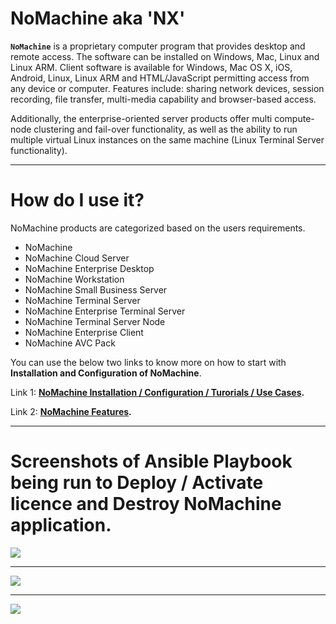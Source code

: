 # NoMachine aka 'NX'
**`NoMachine`** is a proprietary computer program that provides desktop and remote access. The software can be installed on Windows, Mac, Linux and Linux ARM. Client software is available for Windows, Mac OS X, iOS, Android, Linux, Linux ARM and HTML/JavaScript permitting access from any device or computer. Features include: sharing network devices, session recording, file transfer, multi-media capability and browser-based access.

Additionally, the enterprise-oriented server products offer multi compute-node clustering and fail-over functionality, as well as the ability to run multiple virtual Linux instances on the same machine (Linux Terminal Server functionality). 

---

# How do I use it?
NoMachine products are categorized based on the users requirements.

* NoMachine 
* NoMachine Cloud Server 
* NoMachine Enterprise Desktop 
* NoMachine Workstation 
* NoMachine Small Business Server 
* NoMachine Terminal Server 
* NoMachine Enterprise Terminal Server 
* NoMachine Terminal Server Node 
* NoMachine Enterprise Client 
* NoMachine AVC Pack  

You can use the below two links to know more on how to start with **Installation and Configuration of NoMachine**.

Link 1: **[NoMachine Installation / Configuration / Turorials / Use Cases](https://www.nomachine.com/all-documents).**

Link 2: **[NoMachine Features](https://www.nomachine.com/nomachine-features).**

---


# Screenshots of Ansible Playbook being run to Deploy / Activate licence and Destroy NoMachine application. 

![](https://2.bp.blogspot.com/-oG70RWUuzVU/W0XGs_vGWEI/AAAAAAAAAeI/_oYauVug4oAqHbMChsSkOSVZcT3v71-AwCLcBGAs/s1600/NoMachine_setup.PNG)

---

![](https://2.bp.blogspot.com/-7k9U734u_X8/W0XGvqW3P6I/AAAAAAAAAeM/lHqCJxspYLManF82ftRM-v3zorBCrJalwCLcBGAs/s1600/NoMachine_service_and_license.PNG)

---

![](https://2.bp.blogspot.com/-Yw3fFs4P6qY/W0XGyFfXNbI/AAAAAAAAAeQ/Cx2jjWfqDjU2ckvKdr6wsXEFzPYFPLu_gCLcBGAs/s1600/NoMachine_destroy.PNG)
